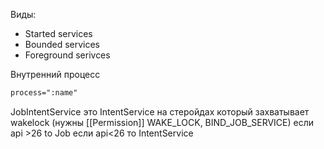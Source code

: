 Виды:

- Started services
- Bounded services
- Foreground serivces

Внутренний процесс

```XML
process=":name"
```

JobIntentService это IntentService на стеройдах который захватывает wakelock (нужны [[Permission]] WAKE_LOCK, BIND_JOB_SERVICE)
если api >26 to Job
если api<26 то IntentService
